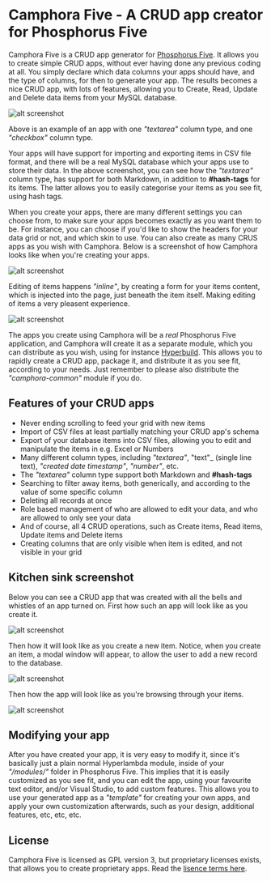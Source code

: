 
# Camphora Five - A CRUD app creator for Phosphorus Five

Camphora Five is a CRUD app generator for [Phosphorus Five](https://github.com/polterguy/phosphorusfive). It allows you to create simple CRUD apps, without
ever having done any previous coding at all. You simply declare which data columns your apps should have,
and the type of columns, for then to generate your app. The results becomes a nice CRUD app, with lots of
features, allowing you to Create, Read, Update and Delete data items from your MySQL database.

![alt screenshot](media/screenshots/screenshot-1.png)

Above is an example of an app with one _"textarea"_ column type, and one _"checkbox"_ column type.

Your apps will have support for importing and exporting items in CSV file format, and there will be a real
MySQL database which your apps use to store their data. In the above screenshot, you can see how the _"textarea"_
column type, has support for both Markdown, in addition to **#hash-tags** for its items. The latter allows
you to easily categorise your items as you see fit, using hash tags.

When you create your apps, there are many different settings you can choose from, to make sure your apps becomes
exactly as you want them to be. For instance, you can choose if you'd like to show the headers for your data grid or not,
and which skin to use. You can also create as many CRUS apps as you wish with Camphora. Below is a screenshot of how Camphora 
looks like when you're creating your apps. 

![alt screenshot](media/screenshots/screenshot-3.png)

Editing of items happens _"inline"_, by creating a form for your items content, which is injected into the page,
just beneath the item itself. Making editing of items a very pleasent experience.

![alt screenshot](media/screenshots/screenshot-2.png)

The apps you create using Camphora will be a _real_ Phosphorus Five application, and Camphora will create it as a separate
module, which you can distribute as you wish, using for instance [Hyperbuild](https://github.com/polterguy/hyperbuild). This allows
you to rapidly create a CRUD app, package it, and distribute it as you see fit, according to your needs. Just remember to please also
distribute the _"camphora-common"_ module if you do.

## Features of your CRUD apps

* Never ending scrolling to feed your grid with new items
* Import of CSV files at least partially matching your CRUD app's schema
* Export of your database items into CSV files, allowing you to edit and manipulate the items in e.g. Excel or Numbers
* Many different column types, including _"textarea"_, "text"_ (single line text), _"created date timestamp"_, _"number"_, etc.
* The _"textarea"_ column type support both Markdown and __#hash-tags__
* Searching to filter away items, both generically, and according to the value of some specific column
* Deleting all records at once
* Role based management of who are allowed to edit your data, and who are allowed to only see your data
* And of course, all 4 CRUD operations, such as Create items, Read items, Update items and Delete items
* Creating columns that are only visible when item is edited, and not visible in your grid

## Kitchen sink screenshot

Below you can see a CRUD app that was created with all the bells and whistles of an app turned on. First how such an app will look
like as you create it.

![alt screenshot](media/screenshots/screenshot-5.png)

Then how it will look like as you create a new item. Notice, when you create an item, a modal window will appear, to allow the
user to add a new record to the database.

![alt screenshot](media/screenshots/screenshot-6.png)

Then how the app will look like as you're browsing through your items.

![alt screenshot](media/screenshots/screenshot-7.png)

## Modifying your app

After you have created your app, it is very easy to modify it, since it's basically just a plain normal Hyperlambda module, inside
of your _"/modules/"_ folder in Phosphorus Five. This implies that it is easily customized as you see fit, and you can edit the
app, using your favourite text editor, and/or Visual Studio, to add custom features. This allows you to use your generated app
as a _"template"_ for creating your own apps, and apply your own customization afterwards, such as your design, additional features,
etc, etc, etc.

## License

Camphora Five is licensed as GPL version 3, but proprietary licenses exists, that allows you to create proprietary apps.
Read the [lisence terms here](https://gaiasoul.com/license).
